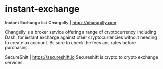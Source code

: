 # instant-exchange
Instant Exchange list
Changelly | https://changelly.com

Changelly is a broker service offering a range of cryptocurrency, including Dash, for instant exchange against other cryptocurrencies without needing to create an account. Be sure to check the fees and rates before purchasing.

SecureShift | https://secureshift.io
Secureshift is crypto to crypto exchange services.
